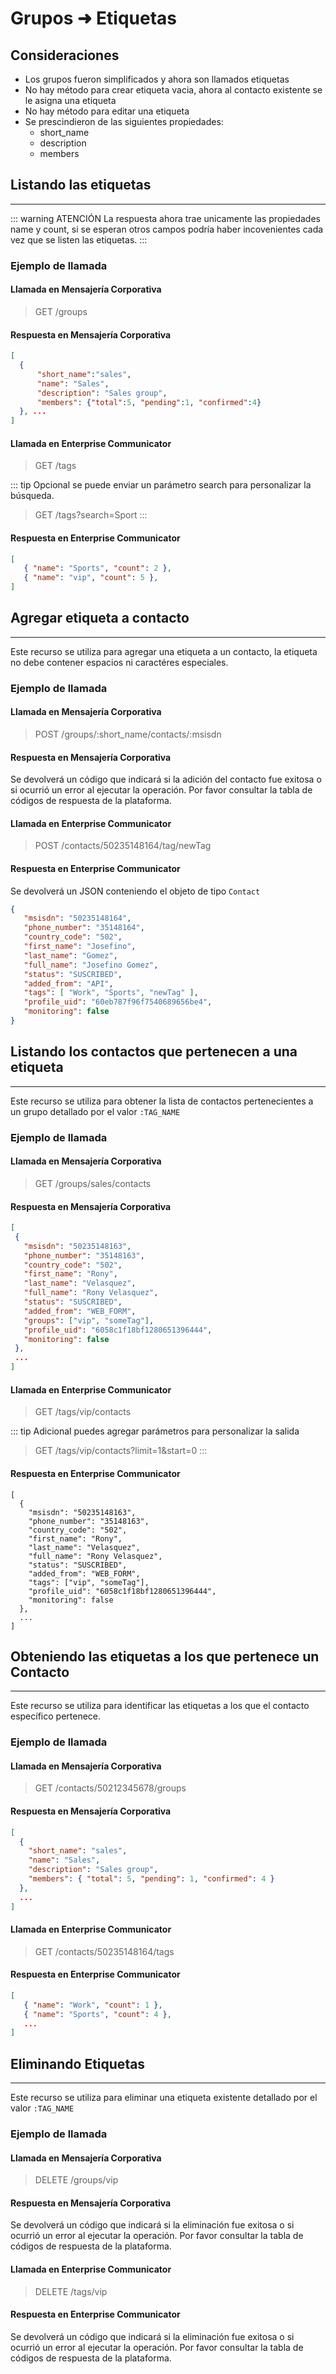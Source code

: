 # Grupos ➜ Etiquetas

## Consideraciones
- Los grupos fueron simplificados y ahora son llamados etiquetas
- No hay método para crear etiqueta vacia, ahora al contacto existente se le asigna una etiqueta
- No hay método para editar una etiqueta
- Se prescindieron de las siguientes propiedades:
  - short_name
  - description
  - members
  

## Listando las etiquetas
****


::: warning ATENCIÓN
La respuesta ahora trae unicamente las propiedades name y count, si se esperan otros campos podría haber incovenientes cada vez que se listen las etiquetas.
:::

### Ejemplo de llamada

#### Llamada en Mensajería Corporativa

> GET /groups

#### Respuesta en Mensajería Corporativa

``` json
[
  {
      "short_name":"sales", 
      "name": "Sales", 
      "description": "Sales group",
      "members": {"total":5, "pending":1, "confirmed":4}
  }, ...
]
```


#### Llamada en Enterprise Communicator

> GET /tags

::: tip 
Opcional se puede enviar un parámetro search para personalizar la búsqueda. 

> GET /tags?search=Sport
:::

#### Respuesta en Enterprise Communicator

``` json
[ 
   { "name": "Sports", "count": 2 },
   { "name": "vip", "count": 5 },
]
```






## Agregar etiqueta a contacto
****

Este recurso se utiliza para agregar una etiqueta a un contacto, la etiqueta no debe contener espacios ni caractéres especiales.

### Ejemplo de llamada

#### Llamada en Mensajería Corporativa

> POST /groups/:short_name/contacts/:msisdn


#### Respuesta en Mensajería Corporativa

Se devolverá un código que indicará si la adición del contacto fue exitosa o si ocurrió un error al ejecutar la operación. Por favor consultar la tabla de códigos de respuesta de la plataforma.


#### Llamada en Enterprise Communicator

> POST /contacts/50235148164/tag/newTag

#### Respuesta en Enterprise Communicator

Se devolverá un JSON conteniendo el objeto de tipo `Contact`

``` json
{
   "msisdn": "50235148164",
   "phone_number": "35148164",
   "country_code": "502",
   "first_name": "Josefino",
   "last_name": "Gomez",
   "full_name": "Josefino Gomez",
   "status": "SUSCRIBED",
   "added_from": "API",
   "tags": [ "Work", "Sports", "newTag" ],
   "profile_uid": "60eb787f96f7540689656be4",
   "monitoring": false
}
```










## Listando los contactos que pertenecen a una etiqueta
****

Este recurso se utiliza para obtener la lista de contactos pertenecientes a un grupo detallado por el valor `:TAG_NAME`

### Ejemplo de llamada


#### Llamada en Mensajería Corporativa

> GET /groups/sales/contacts

#### Respuesta en Mensajería Corporativa

``` json
[
 { 
   "msisdn": "50235148163",
   "phone_number": "35148163",
   "country_code": "502",
   "first_name": "Rony",
   "last_name": "Velasquez",
   "full_name": "Rony Velasquez",
   "status": "SUSCRIBED",
   "added_from": "WEB_FORM",
   "groups": ["vip", "someTag"],
   "profile_uid": "6058c1f18bf1280651396444",
   "monitoring": false
 },
 ...
]
```

#### Llamada en Enterprise Communicator

> GET /tags/vip/contacts

::: tip
Adicional puedes agregar parámetros para personalizar la salida
> GET /tags/vip/contacts?limit=1&start=0
:::

#### Respuesta en Enterprise Communicator 

``` json{11}
[
  { 
    "msisdn": "50235148163",
    "phone_number": "35148163",
    "country_code": "502",
    "first_name": "Rony",
    "last_name": "Velasquez",
    "full_name": "Rony Velasquez",
    "status": "SUSCRIBED",
    "added_from": "WEB_FORM",
    "tags": ["vip", "someTag"],
    "profile_uid": "6058c1f18bf1280651396444",
    "monitoring": false
  }, 
  ...
]
```




## Obteniendo las etiquetas a los que pertenece un Contacto
****

Este recurso se utiliza para identificar las etiquetas a los que el contacto específico pertenece.

### Ejemplo de llamada

#### Llamada en Mensajería Corporativa

> GET /contacts/50212345678/groups

#### Respuesta en Mensajería Corporativa

``` json
[
  {
    "short_name": "sales", 
    "name": "Sales", 
    "description": "Sales group",
    "members": { "total": 5, "pending": 1, "confirmed": 4 }
  },
  ...
]
```


#### Llamada en Enterprise Communicator

> GET /contacts/50235148164/tags

#### Respuesta en Enterprise Communicator

``` json
[ 
   { "name": "Work", "count": 1 }, 
   { "name": "Sports", "count": 4 },
   ...
] 
```




## Eliminando Etiquetas
****

Este recurso se utiliza para eliminar una etiqueta existente detallado por el valor `:TAG_NAME`

### Ejemplo de llamada


#### Llamada en Mensajería Corporativa

> DELETE /groups/vip

#### Respuesta en Mensajería Corporativa
Se devolverá un código que indicará si la eliminación fue exitosa o si ocurrió un error al ejecutar la operación. Por favor consultar la tabla de códigos de respuesta de la plataforma.


#### Llamada en Enterprise Communicator

> DELETE /tags/vip

#### Respuesta en Enterprise Communicator

Se devolverá un código que indicará si la eliminación fue exitosa o si ocurrió un error al ejecutar la operación. Por favor consultar la tabla de códigos de respuesta de la plataforma.